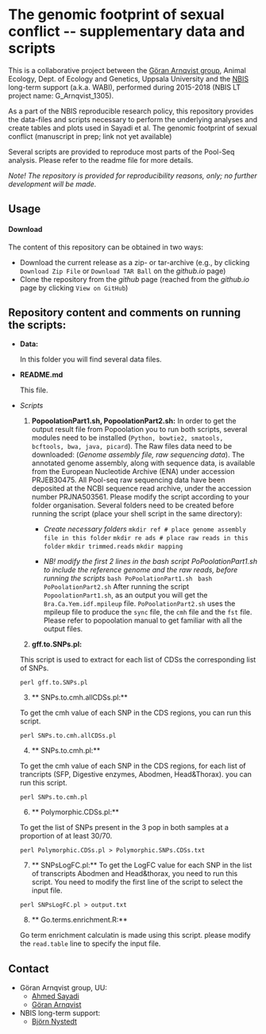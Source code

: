 # The genomic footprint of sexual conflict -- supplementary data and scripts

This is a collaborative project between the [Göran Arnqvist
group](http://arnqvist.org/), Animal Ecology, Dept. of Ecology and
Genetics, Uppsala University and the [NBIS](https://nbis.se/)
long-term support (a.k.a. WABI), performed during 2015-2018 (NBIS LT
project name: G_Arnqvist_1305).

As a part of the NBIS reproducible research policy, this repository
provides the data-files and scripts necessary to perform the
underlying analyses and create tables and plots used in Sayadi et
al. The genomic footprint of sexual conflict (manuscript in prep; link
not yet available)

Several scripts are provided to reproduce most parts of the
Pool-Seq analysis. Please refer to the readme file for more details.

*Note! The repository is provided for reproducibility reasons, only;
 no further development will be made.*

## Usage

#### Download

The content of this repository can be obtained in two ways:
*	Download the current release as a zip- or tar-archive (e.g., by clicking `Download Zip File` or `Download TAR Ball` on the *github.io* page)
*	Clone the repository from the *github* page (reached from the *github.io* page by clicking `View on GitHub`)

## Repository content and comments on running the scripts:

- **Data:**

  In this folder you will find several data files.

- **README.md**

  This file.

- *Scripts*
  1. **PopoolationPart1.sh, PopoolationPart2.sh:**
    In order to get the output result file from Popoolation you to run both scripts, several modules need to be installed (`Python, bowtie2, smatools, bcftools, bwa, java, picard`).
    The Raw files data need to be downloaded: (*Genome assembly file, raw sequencing data*).
    The annotated genome assembly, along with sequence data, is available from the European Nucleotide Archive (ENA) under accession PRJEB30475.
    All Pool-seq raw sequencing data have been deposited at the NCBI sequence read archive, under the accession number PRJNA503561.
    Please modify the script according to your folder organisation.
    Several folders need to be created before running the script (place your shell script in the same directory):

      + *Create necessary folders*
        `mkdir ref # place genome assembly file in this folder`
        `mkdir re ads # place raw reads in this folder`
        `mkdir trimmed.reads`
        `mkdir mapping`

      + *NB! modify the first 2 lines in the bash script PoPoolationPart1.sh to include the reference genome and the raw reads, before running the scripts*
        `bash PoPoolationPart1.sh `
        `bash PoPoolationPart2.sh`
    After running the script `PopoolationPart1.sh`, as an output you will get the `Bra.Ca.Yem.idf.mpileup` file.
    `PoPoolationPart2.sh` uses the mpileup file to produce the `sync` file, the `cmh` file and the `fst` file.
    Please refer to popoolation manual to get familiar with all the output files.

  2. **gff.to.SNPs.pl:**

    This script is used to extract for each list of CDSs the corresponding  list of SNPs.

    `perl gff.to.SNPs.pl`

  3. ** SNPs.to.cmh.allCDSs.pl:**

    To get the cmh value of each SNP in the CDS regions, you can run this script.

    `perl SNPs.to.cmh.allCDSs.pl`

  4. ** SNPs.to.cmh.pl:**

    To get the cmh value of each SNP in the CDS regions, for each list of trancripts (SFP, Digestive enzymes, Abodmen, Head&Thorax). you can run this script.

    `perl SNPs.to.cmh.pl`

  6. ** Polymorphic.CDSs.pl:**

    To get the list of SNPs present in the 3 pop in both samples at a proportion of at least 30/70.

    `perl Polymorphic.CDSs.pl > Polymorphic.SNPs.CDSs.txt`

  7. ** SNPsLogFC.pl:**
    To get the LogFC value for each SNP in the list of transcripts Abodmen and Head&thorax, you need to run this script.
    You need to modify the first line of the script to select the input file.

    `perl SNPsLogFC.pl > output.txt`

  8. ** Go.terms.enrichment.R:**

    Go term enrichment calculatin is made using this script.
    please modify the `read.table` line to specify the input file.

## Contact
* Göran Arnqvist group, UU:
     - [Ahmed Sayadi](mailto:ahmed.sayadi@ebc.uu.se)
     - [Göran Arnqvist](mailto:Goran.Arnqvist@ebc.uu.se)
* NBIS long-term support:
     - [Björn Nystedt](mailto:bjorn.nystedt@scilifelab.se)
